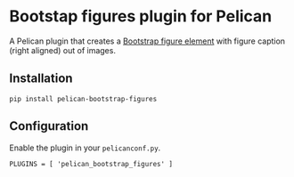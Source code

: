 # Bootstap figures plugin for Pelican

A Pelican plugin that creates a [Bootstrap figure element](https://getbootstrap.com/docs/4.4/content/figures/) with figure caption (right aligned) out of images.

## Installation
```
pip install pelican-bootstrap-figures
```

## Configuration
Enable the plugin in your `pelicanconf.py`.
```
PLUGINS = [ 'pelican_bootstrap_figures' ]
```